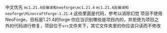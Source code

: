 中文优先
`mc1.21.4反编译和neoforge\mc1.21.4`
`mc1.21.4反编译和neoforge\MinecraftForge-1.21.4`
这些里面是代码，参考以消除幻觉
项目不使用NeoForge，目标是1.21.4的forge
你应当识别哪些是项目内的，并拒绝为项目之外的代码进行修复，项目位于`src`文件夹下，其它文件夹里的你应该只读而不修改